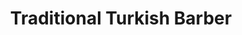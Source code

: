 ---
title: "Traditional Turkish Barber"
url: /chester-le-street/traditional-turkish-barber/
shop: hairdresser
---